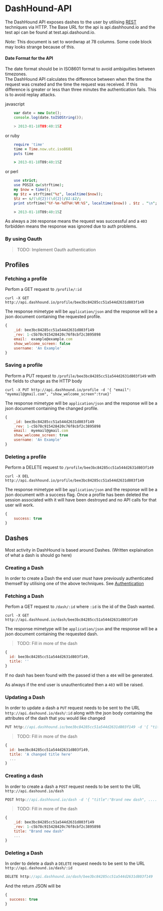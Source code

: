 DashHound-API
=============

The DashHound API exposes dashes to the user by utilising
[REST](http://http://en.wikipedia.org/wiki/Representational_state_transfer)
techniques via HTTP.  The Base URL for the api is api.dashhound.io and the test
api can be found at test.api.dashound.io.

_Note:_ This document is set to wordwrap at 78 columns.  Some code block may
looks strange because of this.

#### Date Format for the API

The date format should be in ISO8601 format to avoid ambiguities between timezones.  
The DashHound API calculates the difference between when the time the request was created
and the time the request was received.  If this difference is greater or less than three
minutes the authentication fails.  This is to avoid replay attacks.

javascript

```javascript
	var date = new Date();
	console.log(date.toISOString());

	> 2013-01-18T09:40:15Z
```
or ruby

```ruby
	require 'time'
	time = Time.now.utc.iso8601
	puts time

	> 2013-01-18T09:40:15Z
```
or perl

```perl
	use strict;
	use POSIX qw(strftime);
	my $now = time();
	my $tz = strftime("%z", localtime($now));
	$tz =~ s/(\d{2})(\d{2})/$1:$2/;
	print strftime("%Y-%m-%dT%H:%M:%S", localtime($now)) . $tz . "\n";

	> 2013-01-18T09:40:15Z
```

As always a ```200``` response means the request was successful and a ```403``` forbidden means the response was ignored due to auth problems.

### By using Oauth

> TODO: Implement Oauth authentication

Profiles
--------

### Fetching a profile

Perfom a GET request to ```/profile/:id```

```
curl -X GET http://api.dashhound.io/profile/bee3bc84285cc51a544d2631d803f149
```

The response mimetype will be ```application/json``` and the response will be a json document containing the requested profile.

```javascript
{
	_id: bee3bc84285cc51a544d2631d803f149
	_rev: 1-c5b78c915428420c76f8cbf2c3895898
	email:	example@example.com
	show_welcome_screen: false
	username: 'An Example'
}
```

### Saving a profile

Perform a PUT request to ```/profile/bee3bc84285cc51a544d2631d803f149``` with the fields to change as the HTTP body

```
curl -X PUT http://api.dashhound.io/profile -d '{ "email": "myemail@gmail.com", "show_welcome_screen":true}'
```

The response mimetype will be ```application/json``` and the response will be a json document containing the changed profile.

```javascript
{
	_id: bee3bc84285cc51a544d2631d803f149
	_rev: 1-c5b78c915428420c76f8cbf2c3895898
	email:	myemail@gmail.com
	show_welcome_screen: true
	username: 'An Example'
}
```

### Deleting a profile

Perform a DELETE request to ```/profile/bee3bc84285cc51a544d2631d803f149```

```
curl -X DEL http://api.dashhound.io/profile/bee3bc84285cc51a544d2631d803f149
```

The response mimetype will be ```application/json``` and the response will be a json document with a success flag. Once a profile has been deleted the session associated with it will have been destroyed and no API calls for that user will work.

```javascript
{
	success: true
}
```


Dashes
------

Most activity in DashHound is based around Dashes. (Written explaination of what a dash is should go here)

### Creating a Dash

In order to create a Dash the end user _must_ have previously authenticated themself by utilising one of the above techniques. See [Authentication](#authentication)


### Fetching a Dash

Perfom a GET request to ```/dash/:id``` where ```:id``` is the id of the Dash wanted.

```
curl -X GET http://api.dashhound.io/dash/bee3bc84285cc51a544d2631d803f149
```

The response mimetype will be `application/json` and the response will be a json document containing the requested dash.

> TODO: Fill in more of the dash

```javascript
{
  id: bee3bc84285cc51a544d2631d803f149,
  title: ''
}
```

If no dash has been found with the passed id then a ```404``` will be generated.

As always if the end user is unauthenticated then a ```403``` will be raised.

### Updating a Dash

In order to update a dash a ```PUT``` request needs to be sent to the URL ```http://api.dashound.io/dash/:id``` along with the json body containing the attributes of the dash that you would like changed

```javascript
PUT http://api.dashhound.io/bee3bc84285cc51a544d2631d803f149 -d '{ "title":"A changed title here" }'
```
> TODO: Fill in more of the dash

```javascript
{
  id: bee3bc84285cc51a544d2631d803f149,
  title: 'A changed title here'
  ...
}
```

### Creating a dash

In order to create a dash a ```POST``` request needs to be sent to the URL ```http://api.dashound.io/dash```

```javascript
POST http://api.dashhound.io/dash -d '{ "title":"Brand new dash", .... }'
```
> TODO: Fill in more of the dash

```javascript
{
 	_id: bee3bc84285cc51a544d2631d803f149
	_rev: 1-c5b78c915428420c76f8cbf2c3895898
	title: "Brand new dash"
	...
}
```

### Deleting a Dash

In order to delete a dash a ```DELETE``` request needs to be sent to the URL ```http://api.dashound.io/dash/:id```

```javascript
DELETE http://api.dashhound.io/dash/bee3bc84285cc51a544d2631d803f149
```
And the return JSON will be

```javascript
{
  success: true
}
```
